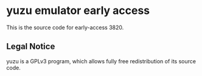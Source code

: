 yuzu emulator early access
=============

This is the source code for early-access 3820.

## Legal Notice

yuzu is a GPLv3 program, which allows fully free redistribution of its source code.